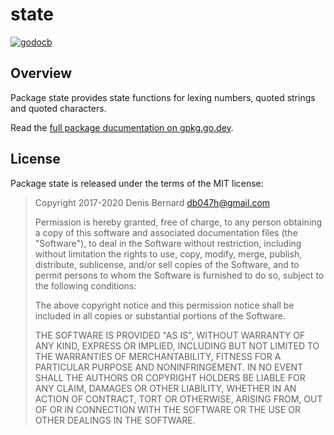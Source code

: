 # state

[![godocb]][godoc]

## Overview

Package state provides state functions for lexing numbers, quoted strings and
quoted characters.

Read the [full package ducumentation on gpkg.go.dev][godoc].

## License

Package state is released under the terms of the MIT license:

> Copyright 2017-2020 Denis Bernard <db047h@gmail.com>
>
> Permission is hereby granted, free of charge, to any person obtaining a copy of
> this software and associated documentation files (the "Software"), to deal in
> the Software without restriction, including without limitation the rights to
> use, copy, modify, merge, publish, distribute, sublicense, and/or sell copies of
> the Software, and to permit persons to whom the Software is furnished to do so,
> subject to the following conditions:
>
> The above copyright notice and this permission notice shall be included in all
> copies or substantial portions of the Software.
>
> THE SOFTWARE IS PROVIDED "AS IS", WITHOUT WARRANTY OF ANY KIND, EXPRESS OR
> IMPLIED, INCLUDING BUT NOT LIMITED TO THE WARRANTIES OF MERCHANTABILITY, FITNESS
> FOR A PARTICULAR PURPOSE AND NONINFRINGEMENT. IN NO EVENT SHALL THE AUTHORS OR
> COPYRIGHT HOLDERS BE LIABLE FOR ANY CLAIM, DAMAGES OR OTHER LIABILITY, WHETHER
> IN AN ACTION OF CONTRACT, TORT OR OTHERWISE, ARISING FROM, OUT OF OR IN
> CONNECTION WITH THE SOFTWARE OR THE USE OR OTHER DEALINGS IN THE SOFTWARE.

[godoc]: https://pkg.go.dev/launchpad.net/kjvonly-bql/lex/state?tab=doc
[godocb]: https://img.shields.io/badge/go.dev-reference-blue
